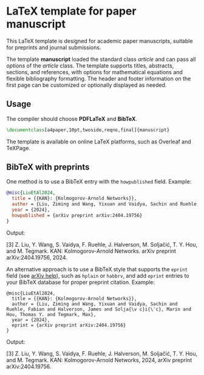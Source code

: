 # LaTeX template for paper manuscript

This LaTeX template is designed for academic paper manuscripts, suitable for preprints and journal submissions. 

The template **manuscript** loaded the standard class *article* and can pass all *options* of the *article* class. The template supports titles, abstracts, sections, and references, with options for mathematical equations and flexible bibliography formatting. The header and footer information on the first page can be customized or optionally displayed as needed.

## Usage

The compiler should choose **PDFLaTeX** and **BibTeX**.

```tex
\documentclass[a4paper,10pt,twoside,reqno,final]{manuscript}
```

The template is available on online LaTeX platforms, such as Overleaf and TeXPage.


## BibTeX with preprints

One method is to use a BibTeX entry with the `howpublished` field. Example:

```bibtex
@misc{LiuEtAl2024,
  title = {{KAN}: {Kolmogorov-Arnold Networks}},
  author = {Liu, Ziming and Wang, Yixuan and Vaidya, Sachin and Ruehle, Fabian and Halverson, James and Solja{\v c}i{\'c}, Marin and Hou, Thomas Y. and Tegmark, Max},
  year = {2024},
  howpublished = {arXiv preprint arXiv:2404.19756}
}
```

Output:

[3] Z. Liu, Y. Wang, S. Vaidya, F. Ruehle, J. Halverson, M. Soljačić, T. Y. Hou, and M. Tegmark. KAN: Kolmogorov-Arnold Networks. arXiv preprint arXiv:2404.19756, 2024.

An alternative approach is to use a BibTeX style that supports the `eprint` field (see [arXiv help](https://info.arxiv.org/help/hypertex/bibstyles/index.html)), such as `hplain` or `habbrv`, and add `eprint` entries to your BibTeX database for proper preprint citation. Example:

```
@misc{LiuEtAl2024,
  title = {{KAN}: {Kolmogorov-Arnold Networks}},
  author = {Liu, Ziming and Wang, Yixuan and Vaidya, Sachin and Ruehle, Fabian and Halverson, James and Solja{\v c}i{\'c}, Marin and Hou, Thomas Y. and Tegmark, Max},
  year = {2024},
  eprint = {arXiv preprint arXiv:2404.19756}
}
```

Output:

[3] Z. Liu, Y. Wang, S. Vaidya, F. Ruehle, J. Halverson, M. Soljačić, T. Y. Hou, and M. Tegmark.
KAN: Kolmogorov-Arnold Networks, 2024, arXiv preprint arXiv:2404.19756.
